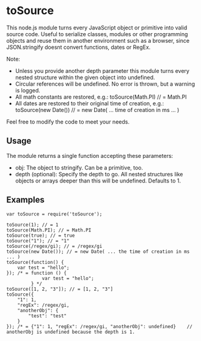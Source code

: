 toSource
========

This node.js module turns every JavaScript object or primitive into valid source
code. Useful to serialize classes, modules or other programming objects
and reuse them in another environment such as a browser, since JSON.stringify
doesnt convert functions, dates or RegEx.

Note:
* Unless you provide another depth parameter this module turns every nested structure within the given object into undefined.
* Circular references will be undefined. No error is thrown, but a warning is logged.
* All math constants are restored, e.g.: toSource(Math.PI) // = Math.PI
* All dates are restored to their original time of creation, e.g.: toSource(new Date()) // = new Date( ... time of creation in ms ... )

Feel free to modify the code to meet your needs.

Usage
-----
The module returns a single function accepting these parameters:
* obj: The object to stringify. Can be a primitive, too.
* depth (optional): Specify the depth to go. All nested structures like objects or arrays deeper than this will be undefined. Defaults to 1.

Examples
-----

    var toSource = require('toSource');

    toSource(1); // = 1
    toSource(Math.PI); // = Math.PI
    toSource(true); // = true
    toSource("1"); // = "1"
    toSource(/regex/gi); // = /regex/gi
    toSource(new Date()); // = new Date( ... the time of creation in ms ... )
    toSource(function() {
        var test = "hello";
    }); /* = function () {
                 var test = "hello";
             } */
    toSource([1, 2, "3"]); // = [1, 2, "3"]
    toSource({
        "1": 1,
        "regEx": /regex/gi,
        "anotherObj": {
            "test": "test"
        }
    }); /* = {"1": 1, "regEx": /regex/gi, "anotherObj": undefined}    // anotherObj is undefined because the depth is 1.